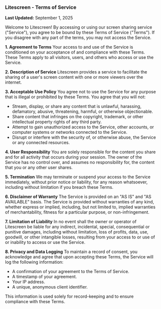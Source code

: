 ### **Litescreen - Terms of Service**

**Last Updated:** September 1, 2025

Welcome to Litescreen! By accessing or using our screen sharing service ("Service"), you agree to be bound by these Terms of Service ("Terms"). If you disagree with any part of the terms, you may not access the Service.

**1. Agreement to Terms**
Your access to and use of the Service is conditioned on your acceptance of and compliance with these Terms. These Terms apply to all visitors, users, and others who access or use the Service.

**2. Description of Service**
Litescreen provides a service to facilitate the sharing of a user's screen content with one or more viewers over the internet.

**3. Acceptable Use Policy**
You agree not to use the Service for any purpose that is illegal or prohibited by these Terms. You agree that you will not:
*   Stream, display, or share any content that is unlawful, harassing, defamatory, abusive, threatening, harmful, or otherwise objectionable.
*   Share content that infringes on the copyright, trademark, or other intellectual property rights of any third party.
*   Attempt to gain unauthorized access to the Service, other accounts, or computer systems or networks connected to the Service.
*   Disrupt or interfere with the security of, or otherwise abuse, the Service or any connected resources.

**4. User Responsibility**
You are solely responsible for the content you share and for all activity that occurs during your session. The owner of the Service has no control over, and assumes no responsibility for, the content that you or any other user shares.

**5. Termination**
We may terminate or suspend your access to the Service immediately, without prior notice or liability, for any reason whatsoever, including without limitation if you breach these Terms.

**6. Disclaimer of Warranty**
The Service is provided on an "AS IS" and "AS AVAILABLE" basis. The Service is provided without warranties of any kind, whether express or implied, including, but not limited to, implied warranties of merchantability, fitness for a particular purpose, or non-infringement.

**7. Limitation of Liability**
In no event shall the owner or operator of Litescreen be liable for any indirect, incidental, special, consequential or punitive damages, including without limitation, loss of profits, data, use, goodwill, or other intangible losses, resulting from your access to or use of or inability to access or use the Service.

**8. Privacy and Data Logging**
To maintain a record of consent, you acknowledge and agree that upon accepting these Terms, the Service will log the following information:
*   A confirmation of your agreement to the Terms of Service.
*   A timestamp of your agreement.
*   Your IP address.
*   A unique, anonymous client identifier.

This information is used solely for record-keeping and to ensure compliance with these Terms.
